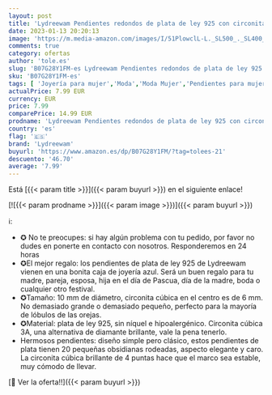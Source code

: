 ```yaml
---
layout: post
title: 'Lydreewam Pendientes redondos de plata de ley 925 con circonita cúbica de 10 mm  blanco y negro '
date: 2023-01-13 20:20:13
image: 'https://m.media-amazon.com/images/I/51PlowclL-L._SL500_._SL400_.jpg'
comments: true
category: ofertas
author: 'tole.es'
slug: 'B07G28Y1FM-es Lydreewam Pendientes redondos de plata de ley 925 con...'
sku: 'B07G28Y1FM-es'
tags: [ 'Joyería para mujer','Moda','Moda Mujer','Pendientes para mujer','de','ley','lydreewam','plata','🇪🇸', ]
actualPrice: 7.99 EUR
currency: EUR
price: 7.99
comparePrice: 14.99 EUR
prodname: 'Lydreewam Pendientes redondos de plata de ley 925 con circonita cúbica de 10 mm  blanco y negro '
country: 'es'
flag: '🇪🇸'
brand: 'Lydreewam'
buyurl: 'https://www.amazon.es/dp/B07G28Y1FM/?tag=tolees-21'
descuento: '46.70'
average: '7.99'
---
```


Está [{{< param title >}}]({{< param buyurl >}}) en el siguiente enlace!

[![{{< param prodname >}}]({{< param image >}})]({{< param buyurl >}})

ℹ️:

- ✪ No te preocupes: si hay algún problema con tu pedido, por favor no dudes en ponerte en contacto con nosotros. Responderemos en 24 horas
- ✪El mejor regalo: los pendientes de plata de ley 925 de Lydreewam vienen en una bonita caja de joyería azul. Será un buen regalo para tu madre, pareja, esposa, hija en el día de Pascua, día de la madre, boda o cualquier otro festival.
- ✪Tamaño: 10 mm de diámetro, circonita cúbica en el centro es de 6 mm. No demasiado grande o demasiado pequeño, perfecto para la mayoría de lóbulos de las orejas.
- ✪Material: plata de ley 925, sin níquel e hipoalergénico. Circonita cúbica 3A, una alternativa de diamante brillante, vale la pena tenerlo.
- Hermosos pendientes: diseño simple pero clásico, estos pendientes de plata tienen 20 pequeñas obsidianas rodeadas, aspecto elegante y caro. La circonita cúbica brillante de 4 puntas hace que el marco sea estable, muy cómodo de llevar.

[🛒 Ver la oferta!!]({{< param buyurl >}})
